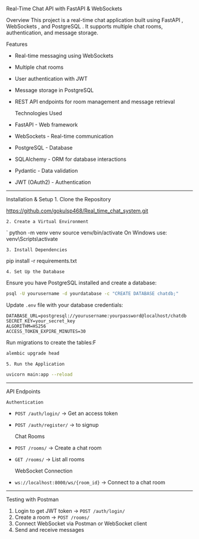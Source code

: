   Real-Time Chat API with FastAPI & WebSockets

   Overview
This project is a real-time chat application built using  FastAPI ,  WebSockets , and  PostgreSQL . It supports multiple chat rooms, authentication, and message storage.

   Features
- Real-time messaging using WebSockets
- Multiple chat rooms
- User authentication with JWT
- Message storage in PostgreSQL
- REST API endpoints for room management and message retrieval

   Technologies Used
-  FastAPI  - Web framework
-  WebSockets  - Real-time communication
-  PostgreSQL  - Database
-  SQLAlchemy  - ORM for database interactions
-  Pydantic  - Data validation
-  JWT (OAuth2)  - Authentication

---

   Installation & Setup
    1. Clone the Repository

https://github.com/gokulsp468/Real_time_chat_system.git


    2. Create a Virtual Environment
`
python -m venv venv
source venv/bin/activate    On Windows use: venv\Scripts\activate


    3. Install Dependencies

pip install -r requirements.txt


    4. Set Up the Database
Ensure you have PostgreSQL installed and create a database:
```sh
psql -U yourusername -d yourdatabase -c "CREATE DATABASE chatdb;"
```

Update `.env` file with your database credentials:
```env
DATABASE_URL=postgresql://yourusername:yourpassword@localhost/chatdb
SECRET_KEY=your_secret_key
ALGORITHM=HS256
ACCESS_TOKEN_EXPIRE_MINUTES=30
```

Run migrations to create the tables:F
```sh
alembic upgrade head
```

    5. Run the Application
```sh
uvicorn main:app --reload
```

---

   API Endpoints

    Authentication
- `POST /auth/login/` → Get an access token
- `POST /auth/register/` → to signup

    Chat Rooms
- `POST /rooms/` → Create a chat room
- `GET /rooms/` → List all rooms


    WebSocket Connection
- `ws://localhost:8000/ws/{room_id}` → Connect to a chat room

---

   Testing with Postman
1.  Login to get JWT token  → `POST /auth/login/`
2.  Create a room  → `POST /rooms/`
3.  Connect WebSocket  via Postman or WebSocket client
4.  Send and receive messages 

